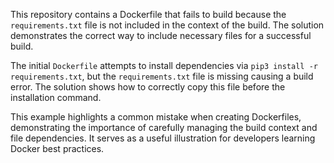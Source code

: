 This repository contains a Dockerfile that fails to build because the `requirements.txt` file is not included in the context of the build.  The solution demonstrates the correct way to include necessary files for a successful build.

The initial `Dockerfile` attempts to install dependencies via `pip3 install -r requirements.txt`, but the `requirements.txt` file is missing causing a build error. The solution shows how to correctly copy this file before the installation command.

This example highlights a common mistake when creating Dockerfiles, demonstrating the importance of carefully managing the build context and file dependencies.  It serves as a useful illustration for developers learning Docker best practices.